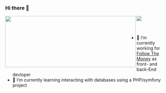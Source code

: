 ### Hi there 👋

<p>
  <img align='left' width="420" height="165" src="https://github-readme-stats.vercel.app/api?username=simonplanje&show_icons=true&theme=ayu-mirage">
  
  <a href="https://github.com/simonplanje">
      <img align='center' src="https://github-readme-stats.vercel.app/api/top-langs/?username=simonplanje&layout=compact&title_color=fff&text_color=9f9f9f&bg_color=151515">
  </a>
</p>

<br>

- 🔭 I’m currently working for [Follow The Money](https://www.ftm.nl/) as front- and back-End devloper
- 🌱 I’m currently learning interacting with databases using a PHP/symfony project


<!--
**SimonPlanje/SimonPlanje** is a ✨ _special_ ✨ repository because its `README.md` (this file) appears on your GitHub profile.

Here are some ideas to get you started:


- 👯 I’m looking to collaborate on 
- 🤔 I’m looking for help with ...
- 💬 Ask me about ...
- 📫 How to reach me: ...
- 😄 Pronouns: ...
- ⚡ Fun fact: ...
-->
